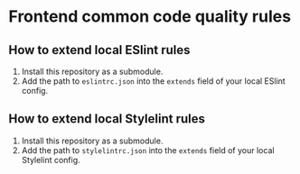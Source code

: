# Frontend common code quality rules

## How to extend local ESlint rules

1. Install this repository as a submodule.
2. Add the path to `eslintrc.json` into the `extends` field of your local ESlint config.

## How to extend local Stylelint rules

1. Install this repository as a submodule.
2. Add the path to `stylelintrc.json` into the `extends` field of your local Stylelint config.
